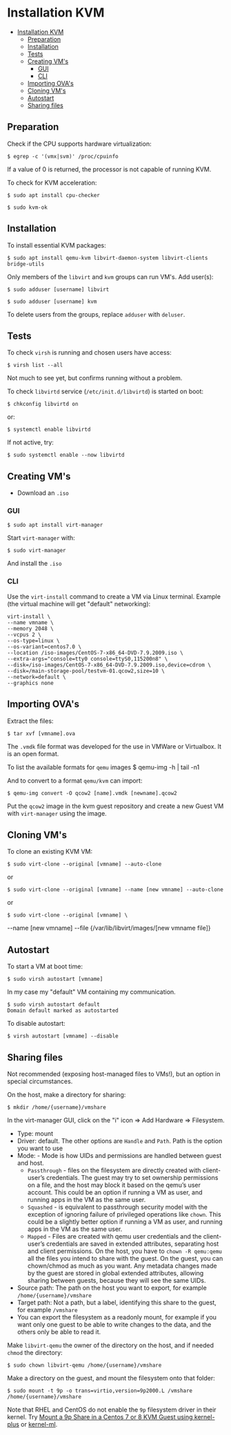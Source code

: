 # Installation KVM

- [Installation KVM](#installation-kvm)
  - [Preparation](#preparation)
  - [Installation](#installation)
  - [Tests](#tests)
  - [Creating VM's](#creating-vms)
    - [GUI](#gui)
    - [CLI](#cli)
  - [Importing OVA's](#importing-ovas)
  - [Cloning VM's](#cloning-vms)
  - [Autostart](#autostart)
  - [Sharing files](#sharing-files)

## Preparation

Check if the CPU supports hardware virtualization:

    $ egrep -c '(vmx|svm)' /proc/cpuinfo

If a value of 0 is returned, the processor is not capable of running KVM. 

To check for KVM acceleration:

    $ sudo apt install cpu-checker

    $ sudo kvm-ok

## Installation

To install essential KVM packages:

    $ sudo apt install qemu-kvm libvirt-daemon-system libvirt-clients bridge-utils

Only members of the `libvirt` and `kvm` groups can run VM's. Add user(s):

    $ sudo adduser [username] libvirt

    $ sudo adduser [username] kvm

To delete users from the groups, replace `adduser` with `deluser`.

## Tests

To check `virsh` is running and chosen users have access:

    $ virsh list --all

Not much to see yet, but confirms running without a problem.

To check `libvirtd` service (`/etc/init.d/libvirtd`) is started on boot:

    $ chkconfig libvirtd on

or:

    $ systemctl enable libvirtd

If not active, try:

    $ sudo systemctl enable --now libvirtd

## Creating VM's

* Download an `.iso`

### GUI

    $ sudo apt install virt-manager

Start `virt-manager` with:

    $ sudo virt-manager

And install the `.iso`

### CLI

Use the `virt-install` command to create a VM via Linux terminal. Example (the virtual machine will get "default" networking):

    virt-install \
    --name vmname \
    --memory 2048 \
    --vcpus 2 \
    --os-type=linux \
    --os-variant=centos7.0 \
    --location /iso-images/CentOS-7-x86_64-DVD-7.9.2009.iso \
    --extra-args="console=tty0 console=ttyS0,115200n8" \
    --disk=/iso-images/CentOS-7-x86_64-DVD-7.9.2009.iso,device=cdrom \
    --disk=/main-storage-pool/testvm-01.qcow2,size=10 \
    --network=default \
    --graphics none

## Importing OVA's

Extract the files:

    $ tar xvf [vmname].ova

The `.vmdk` file format was developed for the use in VMWare or Virtualbox. It is an open format.

To list the available formats for `qemu` images
    $ qemu-img -h | tail -n1

And to convert to a format `qemu/kvm` can import:

    $ qemu-img convert -O qcow2 [name].vmdk [newname].qcow2

Put the `qcow2` image in the kvm guest repository and create a new Guest VM with `virt-manager` using the image.

## Cloning VM's

To clone an existing KVM VM:

    $ sudo virt-clone --original [vmname] --auto-clone

or

    $ sudo virt-clone --original [vmname] --name [new vmname] --auto-clone

or

    $ sudo virt-clone --original [vmname] \
--name [new vmname] --file {/var/lib/libvirt/images/[new vmname file]}

## Autostart

To start a VM at boot time:

    $ sudo virsh autostart [vmname]

In my case my "default" VM containing my communication.

    $ sudo virsh autostart default
    Domain default marked as autostarted

To disable autostart:

    $ virsh autostart [vmname] --disable

## Sharing files

Not recommended (exposing host-managed files to VMs!), but an option in special circumstances.

On the host, make a directory for sharing:

    $ mkdir /home/{username}/vmshare

In the virt-manager GUI, click on the "i" icon => Add Hardware => Filesystem. 
* Type: mount
* Driver: default. The other options are `Handle` and `Path`.
Path is the option you want to use
* Mode: - Mode is how UIDs and permissions are handled between guest and host.           
  * `Passthrough` - files on the filesystem are directly created with client-user’s credentials. The guest may try to set ownership permissions on a file, and the host may block it based on the qemu’s user account. This could be an option if running a VM as user, and running apps in the VM as the same user.
  * `Squashed` - is equivalent to passthrough security model with the exception of ignoring failure of privileged operations like `chown`. This could be a slightly better option if running a VM as user, and running apps in the VM as the same user.
  * `Mapped` - Files are created with qemu user credentials and the client-user’s credentials are saved in extended attributes, separating host and client permissions. On the host, you have to `chown -R qemu:qemu` all the files you intend to share with the guest. On the guest, you can chown/chmod as much as you want. Any metadata changes made by the guest are stored in global extended attributes, allowing sharing between guests, because they will see the same UIDs.
* Source path: The path on the host you want to export, for example `/home/{username}/vmshare`
* Target path: Not a path, but a label, identifying this share to the guest, for example `/vmshare`
* You can export the filesystem as a readonly mount, for example if you want only one guest to be able to write changes to the data, and the others only be able to read it.

Make `libvirt-qemu` the owner of the directory on the host, and if needed `chmod` the directory:

    $ sudo chown libvirt-qemu /home/{username}/vmshare

Make a directory on the guest, and mount the filesystem onto that folder:

    $ sudo mount -t 9p -o trans=virtio,version=9p2000.L /vmshare /home/{username}/vmshare

Note that RHEL and CentOS do not enable the `9p` filesystem driver in their kernel. Try [Mount a 9p Share in a Centos 7 or 8 KVM Guest using kernel-plus](https://www.dvlv.co.uk/how-to-mount-a-9p-share-in-a-centos-7-or-8-kvm-guest.html) or [kernel-ml](https://elrepo.org/tiki/kernel-ml).
